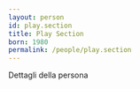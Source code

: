 ```yaml
---
layout: person
id: play.section
title: Play Section
born: 1980
permalink: /people/play.section
---
```


Dettagli della persona 
